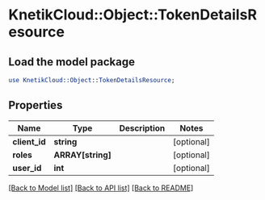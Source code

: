 # KnetikCloud::Object::TokenDetailsResource

## Load the model package
```perl
use KnetikCloud::Object::TokenDetailsResource;
```

## Properties
Name | Type | Description | Notes
------------ | ------------- | ------------- | -------------
**client_id** | **string** |  | [optional] 
**roles** | **ARRAY[string]** |  | [optional] 
**user_id** | **int** |  | [optional] 

[[Back to Model list]](../README.md#documentation-for-models) [[Back to API list]](../README.md#documentation-for-api-endpoints) [[Back to README]](../README.md)


